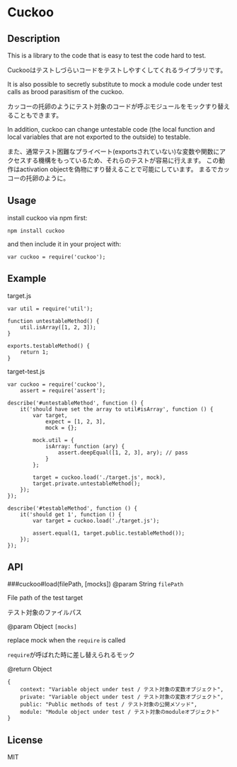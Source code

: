 Cuckoo
=====

## Description
This is a library to the code that is easy to test the code hard to test.

Cuckooはテストしづらいコードをテストしやすくしてくれるライブラリです。

It is also possible to secretly substitute to mock a module code under test calls as brood parasitism of the cuckoo.

カッコーの托卵のようにテスト対象のコードが呼ぶモジュールをモックすり替えることもできます。

In addition, cuckoo can change untestable code (the local function and local variables that are not exported to the outside) to testable.

また、通常テスト困難なプライベート(exportsされていない)な変数や関数にアクセスする機構をもっているため、それらのテストが容易に行えます。 この動作はactivation objectを偽物にすり替えることで可能にしています。 まるでカッコーの托卵のように。

## Usage
install cuckoo via npm first:

    npm install cuckoo

and then include it in your project with:
 
    var cuckoo = require('cuckoo');

## Example
target.js

    var util = require('util');

    function untestableMethod() {
        util.isArray([1, 2, 3]);
    }

    exports.testableMethod() {
        return 1;
    }

target-test.js

    var cuckoo = require('cuckoo'),
        assert = require('assert');

    describe('#untestableMethod', function () {
        it('should have set the array to util#isArray', function () {
            var target,
                expect = [1, 2, 3],
                mock = {};

            mock.util = {
                isArray: function (ary) {
                    assert.deepEqual([1, 2, 3], ary); // pass
                }
            };

            target = cuckoo.load('./target.js', mock),
            target.private.untestableMethod();
        });
    });

    describe('#testableMethod', function () {
        it('should get 1', function () {
            var target = cuckoo.load('./target.js');

            assert.equal(1, target.public.testableMethod());
        });
    });

## API
###cuckoo#load(filePath, [mocks])
@param String `filePath`

File path of the test target

テスト対象のファイルパス


@param Object `[mocks]`

replace mock when the `require` is called

`require`が呼ばれた時に差し替えられるモック


@return Object

    {
        context: "Variable object under test / テスト対象の変数オブジェクト",
        private: "Variable object under test / テスト対象の変数オブジェクト",
        public: "Public methods of test / テスト対象の公開メソッド",
        module: "Module object under test / テスト対象のmoduleオブジェクト"
    }

## License
MIT
